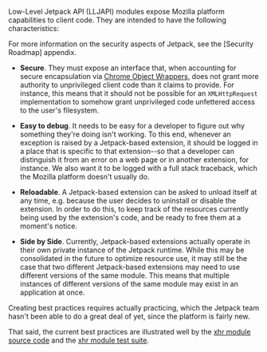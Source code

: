 Low-Level Jetpack API (LLJAPI) modules expose Mozilla platform
capabilities to client code. They are intended to have the following
characteristics:

<span class="aside">
For more information on the security aspects of Jetpack, see the
[Security Roadmap] appendix.
</span>

  * **Secure**. They must expose an interface that, when accounting for 
    secure encapsulation via [Chrome Object Wrappers], does not grant
    more authority to unprivileged client code than it claims to provide.
    For instance, this means that it should not be possible for an
    `XMLHttpRequest` implementation to somehow grant unprivileged code
    unfettered access to the user's filesystem.

  * **Easy to debug**.  It needs to be easy for a developer to figure
    out why something they're doing isn't working.  To this end,
    whenever an exception is raised by a Jetpack-based extension, it
    should be logged in a place that is specific to that
    extension--so that a developer can distinguish it from an error on
    a web page or in another extension, for instance. We also want it
    to be logged with a full stack traceback, which the Mozilla
    platform doesn't usually do.

  * **Reloadable**. A Jetpack-based extension can be asked to unload
    itself at any time, e.g. because the user decides to
    uninstall or disable the extension. In order to do this, 
    to keep track of the resources currently being used by
    the extension's code, and be ready to free them at a moment's
    notice.

  * **Side by Side**. Currently, Jetpack-based extensions actually
    operate in their own private instance of the Jetpack runtime.
    While this may be consolidated in the future to optimize resource
    use, it may still be the case that two different Jetpack-based
    extensions may need to use different versions of the same module.
    This means that multiple instances of different versions of
    the same module may exist in an application at once.

Creating best practices requires actually practicing, which the Jetpack team
hasn't been able to do a great deal of yet, since the platform is fairly new.

That said, the current best practices are illustrated well by the
[xhr module source code] and the [xhr module test suite].

  [Security Roadmap]: #guide/security-roadmap
  [xhr module source code]: api/packages/jetpack-core/lib/xhr.js
  [xhr module test suite]: api/packages/jetpack-core/tests/test-xhr.js
  [Chrome Object Wrappers]: https://wiki.mozilla.org/XPConnect_Chrome_Object_Wrapper
